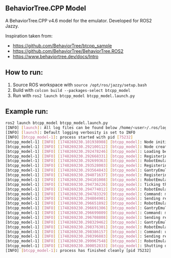 ## BehaviorTree.CPP Model

A BehaviorTree.CPP v4.6 model for the emulator. Developed for ROS2 Jazzy.

Inspiration taken from: 
- https://github.com/BehaviorTree/btcpp_sample
- https://github.com/BehaviorTree/BehaviorTree.ROS2
- https://www.behaviortree.dev/docs/Intro

## How to run:

1. Source ROS workspace with `source /opt/ros/jazzy/setup.bash`
2. Build with `colcon build --packages-select btcpp_model`
3. Run with `ros2 launch btcpp_model btcpp_model.launch.py`

## Example run:

```bash
ros2 launch btcpp_model btcpp_model.launch.py
[INFO] [launch]: All log files can be found below /home/<user>/.ros/log/<log>
[INFO] [launch]: Default logging verbosity is set to INFO
[INFO] [btcpp_model-1]: process started with pid [75232]
[btcpp_model-1] [INFO] [1748269230.101938908] [btcpp_model]: Node initialization started.
[btcpp_model-1] [INFO] [1748269230.292100112] [btcpp_model]: Node created.
[btcpp_model-1] [INFO] [1748269230.292478246] [btcpp_model]: Loading behavior tree from: /home/<user>/ros_emulator/install/btcpp_model/share/btcpp_model/behavior_trees/example_tree.xml
[btcpp_model-1] [INFO] [1748269230.292668331] [btcpp_model]: Registering RobotEmulatorAction node: RobotEmulatorAction
[btcpp_model-1] [INFO] [1748269230.292699363] [btcpp_model]: RobotEmulatorAction constructed: RobotEmulatorAction
[btcpp_model-1] [INFO] [1748269230.293528003] [btcpp_model]: Registering GantryEmulatorAction node: GantryEmulatorAction
[btcpp_model-1] [INFO] [1748269230.293564843] [btcpp_model]: GantryEmulatorAction constructed: GantryEmulatorAction
[btcpp_model-1] [INFO] [1748269230.294071637] [btcpp_model]: Registering RobotEmulatorAction node: RobotEmulatorAction
[btcpp_model-1] [INFO] [1748269230.294101008] [btcpp_model]: RobotEmulatorAction constructed: RobotEmulatorAction
[btcpp_model-1] [INFO] [1748269230.294736226] [btcpp_model]: Ticking the behavior tree once.
[btcpp_model-1] [INFO] [1748269230.294774012] [btcpp_model]: RobotEmulatorAction::tick() called
[btcpp_model-1] [INFO] [1748269230.294783329] [btcpp_model]: Command: mount, Position: tool1
[btcpp_model-1] [INFO] [1748269230.294804901] [btcpp_model]: Sending request to robot emulator service
[btcpp_model-1] [INFO] [1748269230.296651892] [btcpp_model]: RobotEmulatorAction: Service response: SUCCESS
[btcpp_model-1] [INFO] [1748269230.296691306] [btcpp_model]: GantryEmulatorAction::tick() called
[btcpp_model-1] [INFO] [1748269230.296699809] [btcpp_model]: Command: move, Position: A1
[btcpp_model-1] [INFO] [1748269230.296708808] [btcpp_model]: Sending request to gantry emulator service
[btcpp_model-1] [INFO] [1748269230.298329462] [btcpp_model]: GantryEmulatorAction: Service response: SUCCESS
[btcpp_model-1] [INFO] [1748269230.298376301] [btcpp_model]: RobotEmulatorAction::tick() called
[btcpp_model-1] [INFO] [1748269230.298386157] [btcpp_model]: Command: unmount, Position: tool1
[btcpp_model-1] [INFO] [1748269230.298396883] [btcpp_model]: Sending request to robot emulator service
[btcpp_model-1] [INFO] [1748269230.299967548] [btcpp_model]: RobotEmulatorAction: Service response: SUCCESS
[btcpp_model-1] [INFO] [1748269230.300052833] [btcpp_model]: Shutting down node.
[INFO] [btcpp_model-1]: process has finished cleanly [pid 75232]
```